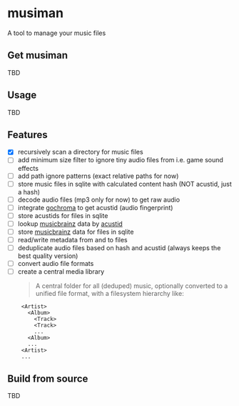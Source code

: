 # musiman
A tool to manage your music files

## Get musiman
TBD

## Usage
TBD

## Features
- [x] recursively scan a directory for music files 
- [ ] add minimum size filter to ignore tiny audio files from i.e. game sound effects
- [ ] add path ignore patterns (exact relative paths for now)
- [ ] store music files in sqlite with calculated content hash (NOT acustid, just a hash)
- [ ] decode audio files (mp3 only for now) to get raw audio
- [ ] integrate [gochroma](https://github.com/go-fingerprint/gochroma) to get acustid (audio fingerprint)
- [ ] store acustids for files in sqlite
- [ ] lookup [musicbrainz](https://musicbrainz.org/) data by [acustid](https://acoustid.org/)
- [ ] store [musicbrainz](https://musicbrainz.org/) data for files in sqlite
- [ ] read/write metadata from and to files
- [ ] deduplicate audio files based on hash and acustid (always keeps the best quality version)
- [ ] convert audio file formats
- [ ] create a central media library
  > A central folder for all (deduped) music, optionally converted to a unified file format, with a filesystem hierarchy like:
  ```
   <Artist>
     <Album>
       <Track>
       <Track>
       ...
     <Album>
     ...
   <Artist>
   ...
  ```

## Build from source
TBD